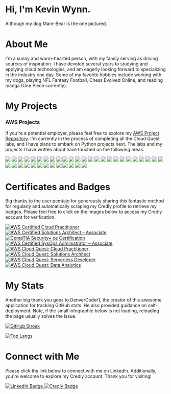 # Hi, I'm Kevin Wynn.

Although my dog Mare-Bear is the one pictured.

# About Me

I'm a sunny and warm-hearted person, with my family serving as driving sources of inspiration. I have devoted several years to studying and applying cloud technologies, and am eagerly looking forward to specializing in the industry one day. Some of my favorite hobbies include working with my dogs, playing NFL Fantasy Football, Chess Evolved Online, and reading manga (One Piece currently).

# My Projects
<!-- Link titles and projects when changing repository from private to public. Include second section for familiar services (Lambda, etc.) -->

### AWS Projects

If you're a potential employer, please feel free to explore my [AWS Project Repository](https://github.com/kevin-wynn-cloud/AWS-Projects/tree/main). I'm currently in the process of completing all the Cloud Quest labs, and I have plans to embark on Python projects next. The labs and my projects I have written about have touched on the following areas:
  
<div id="badges">
<img src="https://img.shields.io/badge/Amazon_S3-brown?logo=amazonaws"/>
<img src="https://img.shields.io/badge/AWS_Lambda-teal?logo=amazonaws"/>
<img src="https://img.shields.io/badge/Amazon_EC2-orange?logo=amazonaws"/>
<img src="https://img.shields.io/badge/Amazon_RDS-blue?logo=amazonaws"/>
<img src="https://img.shields.io/badge/Amazon_SQS-brown?logo=amazonaws"/>
<img src="https://img.shields.io/badge/Amazon_CloudFront-teal?logo=amazonaws"/>
<img src="https://img.shields.io/badge/Amazon_DynamoDB-orange?logo=amazonaws"/>
<img src="https://img.shields.io/badge/AWS_Step_Functions-blue?logo=amazonaws"/>
<img src="https://img.shields.io/badge/AWS_Elastic_Load_Balancing-brown?logo=amazonaws"/>
<img src="https://img.shields.io/badge/Amazon_SNS-teal?logo=amazonaws"/>
<img src="https://img.shields.io/badge/Amazon_VPC-orange?logo=amazonaws"/>
<img src="https://img.shields.io/badge/AWS_Glue-blue?logo=amazonaws"/>
<img src="https://img.shields.io/badge/Amazon_Kinesis-brown?logo=amazonaws"/>
<img src="https://img.shields.io/badge/Amazon_Redshift-teal?logo=amazonaws"/>
<img src="https://img.shields.io/badge/AWS_CloudFormation-orange?logo=amazonaws"/>
<img src="https://img.shields.io/badge/AWS_CloudWatch-blue?logo=amazonaws"/>
<img src="https://img.shields.io/badge/AWS_Cloud9-brown?logo=amazonaws"/>
<img src="https://img.shields.io/badge/AWS_Secrets_Manager-teal?logo=amazonaws"/>
<img src="https://img.shields.io/badge/AWS_IAM-orange?logo=amazonaws"/>
<img src="https://img.shields.io/badge/AWS_CloudTrail-blue?logo=amazonaws"/>
<img src="https://img.shields.io/badge/AWS_Athena-brown?logo=amazonaws"/>
<img src="https://img.shields.io/badge/Amazon_OpenSearch_Service-teal?logo=amazonaws"/>
<img src="https://img.shields.io/badge/AWS_Lake_Formation-orange?logo=amazonaws"/>
<img src="https://img.shields.io/badge/Amazon_API_Gateway-blue?logo=amazonaws"/>
<img src="https://img.shields.io/badge/Amazon_Route_53-brown?logo=amazonaws"/>
<img src="https://img.shields.io/badge/Amazon_KMS-teal?logo=amazonaws"/>
<img src="https://img.shields.io/badge/AWS_Config-orange?logo=amazonaws"/>
<img src="https://img.shields.io/badge/AWS_Backup-blue?logo=amazonaws"/>
<img src="https://img.shields.io/badge/Amazon_ECS-brown?logo=amazonaws"/>
<img src="https://img.shields.io/badge/Amazon_Elastic_Container_Registry-teal?logo=amazonaws"/>
<img src="https://img.shields.io/badge/Amazon_EC2_Auto_Scaling-orange?logo=amazonaws"/>
<img src="https://img.shields.io/badge/Amazon_EFS-blue?logo=amazonaws"/>
<img src="https://img.shields.io/badge/Cloud_Economics-brown?logo=amazonaws"/>
<img src="https://img.shields.io/badge/AWS_CodeCommit-teal?logo=amazonaws"/>
<img src="https://img.shields.io/badge/Amazon_CodeDeploy-orange?logo=amazonaws"/>
<img src="https://img.shields.io/badge/AWS_CodePipeline-blue?logo=amazonaws"/>
<img src="https://img.shields.io/badge/AWS_CodeBuild-brown?logo=amazonaws"/>
<img src="https://img.shields.io/badge/AWS_Certificate_Manager-teal?logo=amazonaws"/>
</div>

# Certificates and Badges

Big thanks to the user pemtajo for generously sharing this fantastic method for regularly and automatically scraping my Credly profile to retrieve my badges. Please feel free to click on the images below to access my Credly account for verification.

<!--START_SECTION:badges-->
[![AWS Certified Cloud Practitioner](https://images.credly.com/size/150x150/images/00634f82-b07f-4bbd-a6bb-53de397fc3a6/image.png)](http://www.credly.com/badges/6bb33fe6-c16a-498d-8b44-f872723c8dd3 "AWS Certified Cloud Practitioner")
[![AWS Certified Solutions Architect – Associate](https://images.credly.com/size/150x150/images/0e284c3f-5164-4b21-8660-0d84737941bc/image.png)](http://www.credly.com/badges/963ee5a0-3620-43d5-afdc-8f72cc3dce1b "AWS Certified Solutions Architect – Associate")
[![CompTIA Security+ ce Certification](https://images.credly.com/size/150x150/images/74790a75-8451-400a-8536-92d792c5184a/CompTIA_Security_2Bce.png)](http://www.credly.com/badges/a40cd79f-52e5-489e-9ae1-8b954e65761e "CompTIA Security+ ce Certification")
[![AWS Certified SysOps Administrator – Associate](https://images.credly.com/size/150x150/images/f0d3fbb9-bfa7-4017-9989-7bde8eaf42b1/image.png)](http://www.credly.com/badges/1695e3b8-8b63-4e95-bbc0-905f29314298 "AWS Certified SysOps Administrator – Associate")
[![AWS Cloud Quest: Cloud Practitioner](https://images.credly.com/size/150x150/images/2784d0d8-327c-406f-971e-9f0e15097003/image.png)](http://www.credly.com/badges/0523bd23-0ab9-488a-8026-82d9251603bc "AWS Cloud Quest: Cloud Practitioner")
[![AWS Cloud Quest: Solutions Architect](https://images.credly.com/size/150x150/images/9e9e7ef7-384f-4636-8743-1b89a68fb46b/image.png)](http://www.credly.com/badges/0a1e3f10-5b23-49bb-ab9b-a55bbdd9e456 "AWS Cloud Quest: Solutions Architect")
[![AWS Cloud Quest: Serverless Developer](https://images.credly.com/size/150x150/images/9a2fd02b-52ab-448d-9d19-fd9b68efe1f6/image.png)](http://www.credly.com/badges/f9874f0c-0969-45cc-96fa-e9002a74c8ef "AWS Cloud Quest: Serverless Developer")
[![AWS Cloud Quest: Data Analytics](https://images.credly.com/size/150x150/images/2cd965b0-5f5d-4510-ab05-cfa2f80342a1/image.png)](http://www.credly.com/badges/e1aea834-7ec2-451b-987b-3a2b4c5c8c51 "AWS Cloud Quest: Data Analytics")
<!--END_SECTION:badges-->

# My Stats

Another big thank you goes to DenverCoder1, the creator of this awesome application for tracking GitHub stats. He also provided guidance on self-deployment. Note, if the small infographic below is not loading, reloading the page usually solves the issue.

[![GitHub Streak](https://github-readme-streak-stats-rosy-five.vercel.app?user=kevin-wynn-cloud&theme=dark&mode=weekly)](https://git.io/streak-stats)

[![Top Langs](https://github-readme-stats.vercel.app/api/top-langs/?username=kevin-wynn-cloud&layout=compact&theme=vision-friendly-dark)](https://github.com/anuraghazra/github-readme-stats) 

# Connect with Me

Please click the link below to connect with me on LinkedIn. Additionally, you're welcome to explore my Credly account. Thank you for visiting!

<div id="badges">
  <a href="https://www.linkedin.com/in/kwynn100/">
    <img src="https://img.shields.io/badge/LinkedIn-blue?logo=linkedin&logoColor=white" alt="LinkedIn Badge"/>
  </a>
<a href="https://www.credly.com/users/kevin-wynn.fe2c81dc/badges">
    <img src="https://img.shields.io/badge/Credly-brown?logo=credly&logocolor=white" alt="Credly Badge"/>
  </a>
</div>
